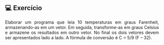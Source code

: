 ## 💻 Exercício
<div style="text-align: justify;">
Elaborar um programa que leia 10 temperaturas em graus Farenheit, armazenando-as em um vetor. Em seguida, transforme-as em graus Celsius e armazene os resultados em outro vetor. No final os dois vetores devem ser apresentados lado a lado. A fórmula de conversão é C = 5/9 (F – 32).
</div>
